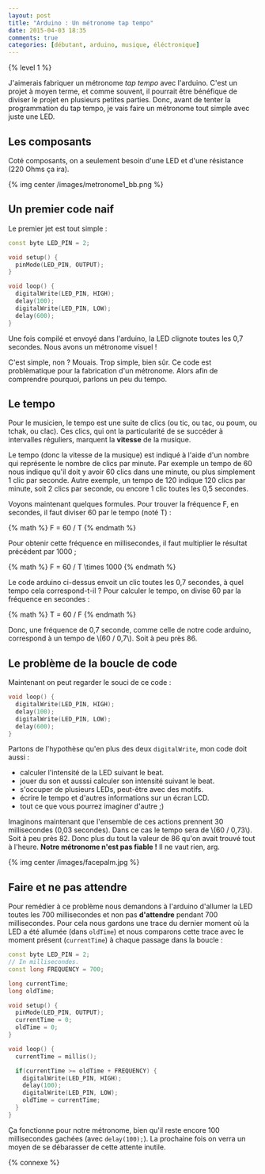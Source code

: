 ```yaml
---
layout: post
title: "Arduino : Un métronome tap tempo"
date: 2015-04-03 18:35
comments: true
categories: [débutant, arduino, musique, éléctronique]
---
```


{% level 1 %}

J'aimerais fabriquer un métronome *tap tempo* avec l'arduino. C'est un projet à
moyen terme, et
comme souvent, il pourrait être bénéfique de diviser le projet en plusieurs
petites parties. Donc, avant de tenter la programmation du tap tempo, je vais
faire un métronome tout simple avec juste une LED.

Les composants
--------------

Coté composants, on a seulement besoin d'une LED et d'une résistance (220 Ohms
ça ira).

{% img center /images/metronome1_bb.png %}

<!-- more -->

Un premier code naif
------------------------

Le premier jet est tout simple&nbsp;:

``` cpp
const byte LED_PIN = 2;

void setup() {
  pinMode(LED_PIN, OUTPUT);
}

void loop() {
  digitalWrite(LED_PIN, HIGH);
  delay(100);
  digitalWrite(LED_PIN, LOW);
  delay(600);
}
```

Une fois compilé et envoyé dans l'arduino, la LED clignote toutes les 0,7
secondes. Nous avons un métronome visuel !

C'est simple, non ? Mouais. Trop simple, bien sûr. Ce code est problèmatique
pour la fabrication d'un métronome. Alors afin de comprendre pourquoi, parlons
un peu du tempo.

Le tempo
--------

Pour le musicien, le tempo est une suite de clics (ou tic, ou tac, ou poum, ou
tchak, ou clac). Ces clics, qui ont la particularité de se succéder à
intervalles réguliers, marquent la **vitesse** de la musique.

Le tempo (donc la vitesse de la musique) est indiqué à l'aide d'un nombre qui
représente le nombre de clics par minute.
Par exemple un tempo de 60 nous indique qu'il doit y avoir 60 clics dans une minute,
ou plus simplement 1 clic par seconde. Autre exemple, un tempo de 120 indique
120 clics par minute, soit 2 clics par seconde, ou encore 1 clic toutes les
0,5 secondes.

Voyons maintenant quelques formules. Pour trouver la fréquence F, en secondes,
il faut diviser 60 par le tempo (noté T)&nbsp;:

{% math %}
F = 60 / T
{% endmath %}

Pour obtenir cette fréquence en millisecondes, il faut multiplier le résultat
précédent par 1000&nbsp;;

{% math %}
F = 60 / T \times 1000
{% endmath %}

Le code arduino ci-dessus envoit un clic toutes les 0,7 secondes, à quel
tempo cela correspond-t-il ? Pour calculer le tempo, on divise 60 par la
fréquence en secondes&nbsp;:

{% math %}
T = 60 / F
{% endmath %}

Donc, une fréquence de 0,7 seconde, comme celle de notre code arduino,
correspond à un tempo de \\(60 / 0,7\\). Soit à peu près 86.

Le problème de la boucle de code
--------------------------------

Maintenant on peut regarder le souci de ce code&nbsp;:

``` cpp
void loop() {
  digitalWrite(LED_PIN, HIGH);
  delay(100);
  digitalWrite(LED_PIN, LOW);
  delay(600);
}
```

Partons de l'hypothèse qu'en plus des deux `digitalWrite`, mon code doit
aussi&nbsp;:

- calculer l'intensité de la LED suivant le beat.
- jouer du son et ausssi calculer son intensité suivant le beat.
- s'occuper de plusieurs LEDs, peut-être avec des motifs.
- écrire le tempo et d'autres informations sur un écran LCD.
- tout ce que vous pourrez imaginer d'autre ;)

Imaginons maintenant que l'ensemble de ces actions prennent 30 millisecondes
(0,03 secondes). Dans ce cas le tempo sera de \\(60 / 0,73\\). Soit à peu près 82.
Donc plus du tout la valeur de 86 qu'on avait trouvé tout à l'heure. **Notre
métronome n'est pas fiable !** Il ne vaut rien, arg.

{% img center /images/facepalm.jpg %}

Faire et ne pas attendre
------------------------

Pour remédier à ce problème nous demandons à l'arduino d'allumer la LED toutes
les 700 millisecondes et non pas **d'attendre** pendant 700 millisecondes.
Pour cela nous gardons une trace du dernier moment où la LED a été allumée
(dans `oldTime`) et nous comparons cette trace avec le moment présent
(`currentTime`) à chaque passage dans la boucle&nbsp;:

``` cpp
const byte LED_PIN = 2;
// In millisecondes.
const long FREQUENCY = 700;

long currentTime;
long oldTime;

void setup() {
  pinMode(LED_PIN, OUTPUT);
  currentTime = 0;
  oldTime = 0;
}

void loop() {
  currentTime = millis();

  if(currentTime >= oldTime + FREQUENCY) {
    digitalWrite(LED_PIN, HIGH);
    delay(100);
    digitalWrite(LED_PIN, LOW);
    oldTime = currentTime;
  }
}
```

Ça fonctionne pour notre métronome, bien qu'il reste encore 100 millisecondes
gachées (avec `delay(100);`). La prochaine fois on verra un moyen de se
débarasser de cette attente inutile.

{% connexe %}

